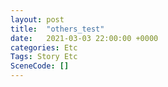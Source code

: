 ```yaml
---
layout: post
title:  "others_test"
date:   2021-03-03 22:00:00 +0000
categories: Etc
Tags: Story Etc
SceneCode: []
---
```

